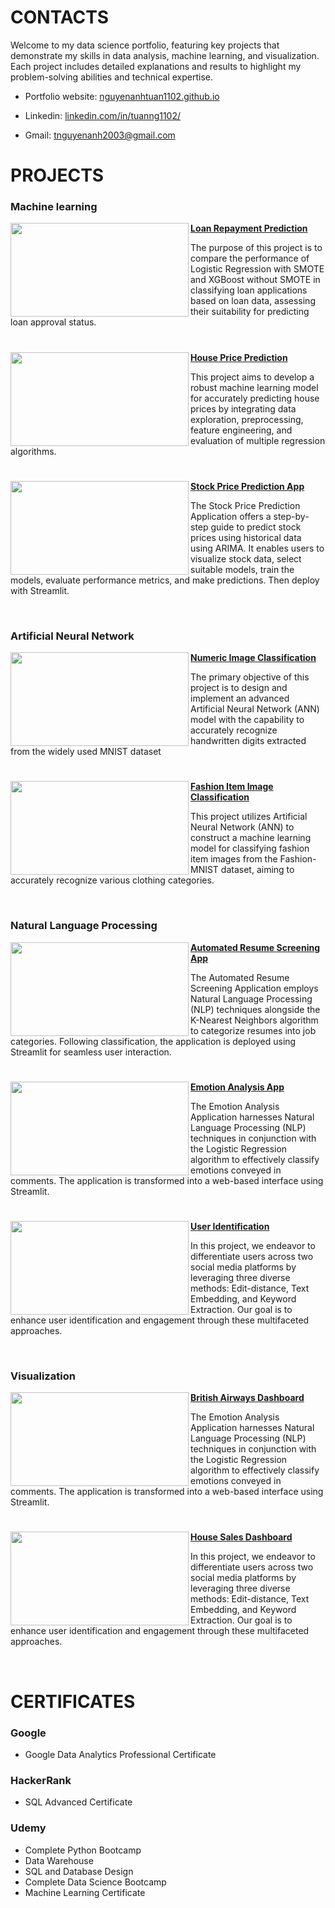 # CONTACTS

Welcome to my data science portfolio, featuring key projects that demonstrate my skills in data analysis, machine learning, and visualization. Each project includes detailed explanations and results to highlight my problem-solving abilities and technical expertise.

- Portfolio website: <a href="https://nguyenanhtuan1102.github.io/">nguyenanhtuan1102.github.io</a>

- Linkedin: <a href="https://linkedin.com/in/tuanng1102/">linkedin.com/in/tuanng1102/</a>

- Gmail: tnguyenanh2003@gmail.com

# PROJECTS
### Machine learning

<a href="https://github.com/tuanng1102/loan-repayment-prediction"> <img align="left" width="285" height="150" src="https://storage.googleapis.com/production-payrup-assets/post/107-1661768972-658-post.jpg"> **[Loan Repayment Prediction](https://github.com/tuanng1102/loan-repayment-prediction)**

The purpose of this project is to compare the performance of Logistic Regression with SMOTE and XGBoost without SMOTE in classifying loan applications based on loan data, assessing their suitability for predicting loan approval status.


#

<a href="https://github.com/tuanng1102/house-price-prediction"> <img align="left" width="285" height="150" src="https://img.freepik.com/free-vector/credit-score-flat-composition-with-cityscape-background-doodle-human-characters-with-coins-new-house-vector-illustration_1284-83827.jpg?t=st=1713581157~exp=1713584757~hmac=023bcc058c6505bf2a4d5e4e918f9d15732975acbdf728ba61cf4123a045a922&w=826"> **[House Price Prediction](https://github.com/tuanng1102/house-price-prediction)**

This project aims to develop a robust machine learning model for accurately predicting house prices by integrating data exploration, preprocessing, feature engineering, and evaluation of multiple regression algorithms.

#

<a href="https://github.com/tuanng1102/stock-price-prediction-app"> <img align="left" width="285" height="150" src="https://img.freepik.com/premium-vector/stock-market-analysis-concept_23-2148604771.jpg?w=740"> **[Stock Price Prediction App](https://github.com/tuanng1102/stock-price-prediction-app)**

The Stock Price Prediction Application offers a step-by-step guide to predict stock prices using historical data using ARIMA. It enables users to visualize stock data, select suitable models, train the models, evaluate performance metrics, and make predictions. Then deploy with Streamlit.

<br />

### Artificial Neural Network

<a href="https://github.com/tuanng1102/numeric-image-classification"> <img align="left" width="285" height="150" src="https://production-media.paperswithcode.com/datasets/MNIST-0000000001-2e09631a_09liOmx.jpg"> **[Numeric Image Classification](https://github.com/tuanng1102/numeric-image-classification)**

The primary objective of this project is to design and implement an advanced Artificial Neural Network (ANN) model with the capability to accurately recognize handwritten digits extracted from the widely used MNIST dataset

#

<a href="https://github.com/tuanng1102/fashion-item-image-classification"> <img align="left" width="285" height="150" src="https://repository-images.githubusercontent.com/551880225/63622c63-717c-4b14-8a18-d750e395f484"> **[Fashion Item Image Classification](https://github.com/tuanng1102/fashion-item-image-classification)**

This project utilizes Artificial Neural Network (ANN) to construct a machine learning model for classifying fashion item images from the Fashion-MNIST dataset, aiming to accurately recognize various clothing categories.

<br />

### Natural Language Processing

<a href="https://github.com/tuanng1102/resume-screening-app"> <img align="left" width="285" height="150" src="https://www.recruiterslineup.com/wp-content/uploads/2022/06/resume-screening-software.png"> **[Automated Resume Screening App](https://github.com/tuanng1102/resume-screening-app)**

The Automated Resume Screening Application employs Natural Language Processing (NLP) techniques alongside the K-Nearest Neighbors algorithm to categorize resumes into job categories. Following classification, the application is deployed using Streamlit for seamless user interaction.


#

<a href="https://github.com/tuanng1102/emotion-detection-app"> <img align="left" width="285" height="150" src="https://img.freepik.com/premium-vector/collection-cute-emoticons-reaction-social-media-set-mixed-feeling_90099-587.jpg?w=900"> **[Emotion Analysis App](https://github.com/tuanng1102/emotion-detection-app)**

The Emotion Analysis Application harnesses Natural Language Processing (NLP) techniques in conjunction with the Logistic Regression algorithm to effectively classify emotions conveyed in comments. The application is transformed into a web-based interface using Streamlit.

#

<a href="https://github.com/tuanng1102/user-identification"> <img align="left" width="285" height="150" src="https://www.scnsoft.com/blog-pictures/information-security/session-mapping-for-user-identification-01.png"> **[User Identification](https://github.com/tuanng1102/user-identification)**

In this project, we endeavor to differentiate users across two social media platforms by leveraging three diverse methods: Edit-distance, Text Embedding, and Keyword Extraction. Our goal is to enhance user identification and engagement through these multifaceted approaches.


<br />

### Visualization

<a href="https://github.com/tuanng1102/british-airway-report"> <img align="left" width="285" height="150" src="https://img.freepik.com/premium-vector/aircraft-plane-runway-airport-terminal-building-landscape-skyline-illustration_7081-1789.jpg?w=740"> **[British Airways Dashboard](https://github.com/tuanng1102/british-airway-report)**

The Emotion Analysis Application harnesses Natural Language Processing (NLP) techniques in conjunction with the Logistic Regression algorithm to effectively classify emotions conveyed in comments. The application is transformed into a web-based interface using Streamlit.

#

<a href="https://github.com/tuanng1102/house-sales-dashboard"> <img align="left" width="285" height="150" src="https://img.freepik.com/premium-vector/tiny-character-male-female-hold-gold-coin-dollar-sale-farming-real-estate_169479-985.jpg?w=826"> **[House Sales Dashboard](https://github.com/tuanng1102/house-sales-dashboard)**

In this project, we endeavor to differentiate users across two social media platforms by leveraging three diverse methods: Edit-distance, Text Embedding, and Keyword Extraction. Our goal is to enhance user identification and engagement through these multifaceted approaches.


<br />



# CERTIFICATES

### Google

- Google Data Analytics Professional Certificate

### HackerRank

- SQL Advanced Certificate

### Udemy

- Complete Python Bootcamp
- Data Warehouse
- SQL and Database Design
- Complete Data Science Bootcamp
- Machine Learning Certificate
